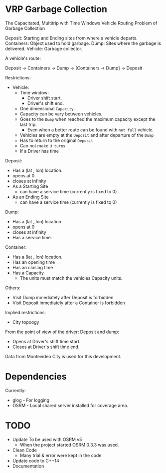 VRP Garbage Collection
============================================

The Capacitated, Multitrip with Time Windows Vehicle Routing Problem of Garbage Collection

Deposit: Starting and Ending sites from where a vehicle departs.
Containers: Object used to hold garbage.
Dump: Sites where the garbage is delivered.
Vehicle: Garbage collector.

A vehicle's route:

Deposit -> Containers -> Dump -> [Containers -> Dump] -> Deposit

Restrictions:
* Vehicle:
  * Time window:
    * Driver shift start.
    * Driver's shift end.
  * One dimensional ``Capacity``.
  * Capacity can be vary between vehicles.
  * Goes to the ``Dump`` when reached the maximum capacity except the last trip.
    * Even when a better route can be found with `not full` vehicle.
  * Vehicles are empty at the ``Deposit`` and after departure of the ``Dump``
  * Has to return to the original ``Deposit``
  * Can not make `U turns`
  * If a Driver has time


Deposit:
  * Has a (lat , lon) location.
  * opens at 0
  * closes at infinity
  * As a Starting Site
    * can have a service time  (currently is fixed to 0)
  * As an Ending Site
    * can have a service time  (currently is fixed to 0)
    
Dump:
  * Has a (lat , lon) location.
  * opens at 0
  * closes at infinity
  * Has a service time.

Container:
  * Has a (lat , lon) location.
  * Has an opening time
  * Has an closing time
  * Has a Capacity
    * The units must match the vehicles Capacity units.

Others:
  * Visit Dump inmediately after Deposit is forbidden
  * Visit Deposit inmediately after a Container is forbidden

Implied restrictions:
  * City topoogy


From the point of view of the driver:
Deposit and dump:
  - Opens at Driver's shift time start.
  - Closes at Driver's shift time end.

Data from Montevideo City is used for this development.




# Dependencies

Currently:

 * glog - For logging
 * OSRM - Local shared server installed for coverage area.


# TODO

- Update To be used with OSRM v5
  - When the project started OSRM 0.3.3 was used.
- Clean Code
  - Many trial & error were kept in the code.
- Update code to C++14
- Documentation

